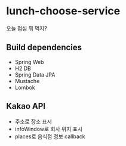 # lunch-choose-service
오늘 점심 뭐 먹지?
## Build dependencies
- Spring Web
- H2 DB
- Spring Data JPA
- Mustache
- Lombok
## Kakao API
- 주소로 장소 표시
- infoWindow로 회사 위치 표시
- places로 음식점 정보 callback